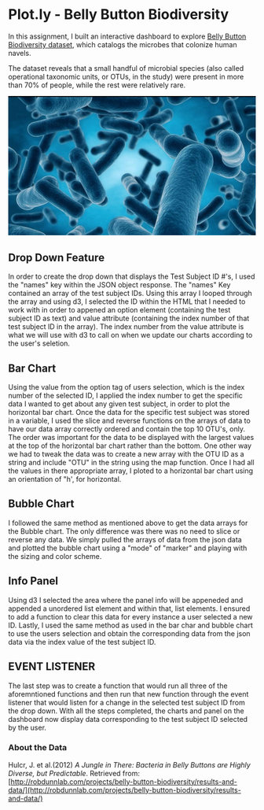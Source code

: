# Plot.ly - Belly Button Biodiversity

In this assignment, I built an interactive dashboard to explore  [Belly Button Biodiversity dataset](http://robdunnlab.com/projects/belly-button-biodiversity/), which catalogs the microbes that colonize human navels.

The dataset reveals that a small handful of microbial species (also called operational taxonomic units, or OTUs, in the study) were present in more than 70% of people, while the rest were relatively rare.

![Bacteria](bacteria.png)


## Drop Down Feature

In order to create the drop down that displays the Test Subject ID #'s, I used the "names" key within the JSON object response. The "names" Key contained an array of the test subject IDs. Using this array I looped through the array and using d3, I selected the ID within the HTML that I needed to work with in order to appened an option element (containing the test subject ID as text) and value attribute (containing the index number of that test subject ID in the array). The index number from the value attribute is what we will use with d3 to call on when we update our charts according to the user's seletion. 

## Bar Chart 

Using the value from the option tag of users selection, which is the index number of the selected ID, I applied the index number to get the specific data I wanted to get about any given test subject, in order to plot the horizontal bar chart. Once the data for the specific test subject was stored in a variable, I used the slice and reverse functions on the arrays of data to have our data array correctly ordered and contain the top 10 OTU's, only. The order was important for the data to be displayed with the largest values at the top of the horizontal bar chart rather than the bottom. One other way we had to tweak the data was to create a new array with the OTU ID as a string and include "OTU" in the string using the map function. Once I had all the values in there appropriate array, I ploted to a horizontal bar chart using an orientation of "h', for horizontal. 

## Bubble Chart

I followed the same method as mentioned above to get the data arrays for the Bubble chart. The only difference was there was no need to slice or reverse any data. We simply pulled the arrays of data from the json data and plotted the bubble chart using a "mode" of "marker" and playing with the sizing and color scheme. 

## Info Panel

Using d3 I selected the area where the panel info will be appeneded and appended a unordered list element and within that, list elements. I ensured to add a function to clear this data for every instance a user selected a new ID. Lastly, I used the same method as used in the bar char and bubble chart to use the users selection and obtain the corresponding data from the json data via the index value of the test subject ID. 

## EVENT LISTENER 

The last step was to create a function that would run all three of the aforemntioned functions and then run that new function through the event listener that would listen for a change in the selected test subject ID from the drop down. With all the steps completed, the charts and panel on the dashboard now display data corresponding to the test subject ID selected by the user. 

### About the Data

Hulcr, J. et al.(2012) _A Jungle in There: Bacteria in Belly Buttons are Highly Diverse, but Predictable_. Retrieved from: [http://robdunnlab.com/projects/belly-button-biodiversity/results-and-data/](http://robdunnlab.com/projects/belly-button-biodiversity/results-and-data/)